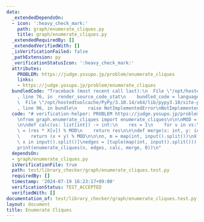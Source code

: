 ```yaml
---
data:
  _extendedDependsOn:
  - icon: ':heavy_check_mark:'
    path: graph/enumerate_cliques.py
    title: graph/enumerate_cliques.py
  _extendedRequiredBy: []
  _extendedVerifiedWith: []
  _isVerificationFailed: false
  _pathExtension: py
  _verificationStatusIcon: ':heavy_check_mark:'
  attributes:
    PROBLEM: https://judge.yosupo.jp/problem/enumerate_cliques
    links:
    - https://judge.yosupo.jp/problem/enumerate_cliques
  bundledCode: "Traceback (most recent call last):\n  File \"/opt/hostedtoolcache/PyPy/3.10.14/x64/lib/pypy3.10/site-packages/onlinejudge_verify/documentation/build.py\"\
    , line 76, in _render_source_code_stat\n    bundled_code = language.bundle(\n\
    \  File \"/opt/hostedtoolcache/PyPy/3.10.14/x64/lib/pypy3.10/site-packages/onlinejudge_verify/languages/python.py\"\
    , line 96, in bundle\n    raise NotImplementedError\nNotImplementedError\n"
  code: "# verification-helper: PROBLEM https://judge.yosupo.jp/problem/enumerate_cliques\n\
    \nfrom graph.enumerate_cliques import enumerate_cliques\n\n\nMOD = 998244353\n\
    \n\ndef calc(vs: list[int]) -> int:\n    res = 1\n    for v in vs:\n        res\
    \ = (res * X[v]) % MOD\n    return res\n\n\ndef merge(x: int, y: int) -> int:\n\
    \    return (x + y) % MOD\n\n\nn, m = map(int, input().split())\nX = [int(x) for\
    \ x in input().split()]\nedges = [tuple(map(int, input().split())) for _ in range(m)]\n\
    print(enumerate_cliques(n, edges, calc, merge, 0))\n"
  dependsOn:
  - graph/enumerate_cliques.py
  isVerificationFile: true
  path: test/library_checker/graph/enumerate_cliques.test.py
  requiredBy: []
  timestamp: '2024-07-19 16:23:17+09:00'
  verificationStatus: TEST_ACCEPTED
  verifiedWith: []
documentation_of: test/library_checker/graph/enumerate_cliques.test.py
layout: document
title: Enumerate Cliques
---
```


